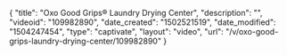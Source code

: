 {
    "title": "Oxo Good Grips&reg; Laundry Drying Center",
    "description": "",
    "videoid": "109982890",
    "date_created": "1502521519",
    "date_modified": "1504247454",
    "type": "captivate",
    "layout": "video",
    "url": "\/v\/oxo-good-grips-laundry-drying-center\/109982890"
}